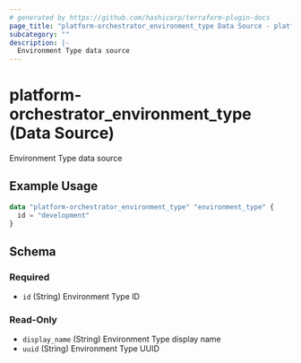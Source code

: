 ```yaml
---
# generated by https://github.com/hashicorp/terraform-plugin-docs
page_title: "platform-orchestrator_environment_type Data Source - platform-orchestrator"
subcategory: ""
description: |-
  Environment Type data source
---
```


# platform-orchestrator_environment_type (Data Source)

Environment Type data source

## Example Usage

```terraform
data "platform-orchestrator_environment_type" "environment_type" {
  id = "development"
}
```

<!-- schema generated by tfplugindocs -->
## Schema

### Required

- `id` (String) Environment Type ID

### Read-Only

- `display_name` (String) Environment Type display name
- `uuid` (String) Environment Type UUID
